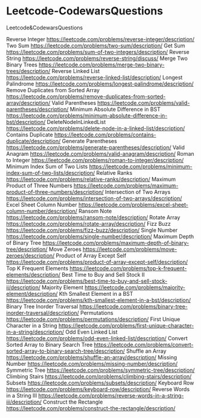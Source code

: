 # Leetcode-CodewarsQuestions
Leetcode&amp;CodewarsQuestions

Reverse Integer            https://leetcode.com/problems/reverse-integer/description/   
Two Sum                    https://leetcode.com/problems/two-sum/description/
Get Sum                    https://leetcode.com/problems/sum-of-two-integers/description/
Reverse String             https://leetcode.com/problems/reverse-string/discuss/
Merge Two Binary Trees     https://leetcode.com/problems/merge-two-binary-trees/description/
Reverse Linked List        https://leetcode.com/problems/reverse-linked-list/description/
Longest Palindrome         https://leetcode.com/problems/longest-palindrome/description/
Remove Duplicates from Sorted Array     https://leetcode.com/problems/remove-duplicates-from-sorted-array/description/
Valid Parentheses          https://leetcode.com/problems/valid-parentheses/description/
Minimum Absolute Difference in BST      https://leetcode.com/problems/minimum-absolute-difference-in-bst/description/
DeleteNodeInLinkedList      https://leetcode.com/problems/delete-node-in-a-linked-list/description/
Contains Duplicate          https://leetcode.com/problems/contains-duplicate/description/
Generate Parentheses        https://leetcode.com/problems/generate-parentheses/description/
Valid Anagram               https://leetcode.com/problems/valid-anagram/description/
Roman to Integer            https://leetcode.com/problems/roman-to-integer/description/
Minimum Index Sum of Two Lists  https://leetcode.com/problems/minimum-index-sum-of-two-lists/description/
Relative Ranks              https://leetcode.com/problems/relative-ranks/description/
Maximum Product of Three Numbers    https://leetcode.com/problems/maximum-product-of-three-numbers/description/
Intersection of Two Arrays  https://leetcode.com/problems/intersection-of-two-arrays/description/
Excel Sheet Column Number   https://leetcode.com/problems/excel-sheet-column-number/description/
Ransom Note                 https://leetcode.com/problems/ransom-note/description/
Rotate Array                https://leetcode.com/problems/rotate-array/description/
Fizz Buzz                   https://leetcode.com/problems/fizz-buzz/description/
Single Number               https://leetcode.com/problems/single-number/description/
Maximum Depth of Binary Tree    https://leetcode.com/problems/maximum-depth-of-binary-tree/description/
Move Zeroes                 https://leetcode.com/problems/move-zeroes/description/
Product of Array Except Self    https://leetcode.com/problems/product-of-array-except-self/description/
Top K Frequent Elements     https://leetcode.com/problems/top-k-frequent-elements/description/
Best Time to Buy and Sell Stock II  https://leetcode.com/problems/best-time-to-buy-and-sell-stock-ii/description/
Majority Element            https://leetcode.com/problems/majority-element/description/ 
Kth Smallest Element in a BST   https://leetcode.com/problems/kth-smallest-element-in-a-bst/description/
Binary Tree Inorder Traversal   https://leetcode.com/problems/binary-tree-inorder-traversal/description/
Permutations                https://leetcode.com/problems/permutations/description/
First Unique Character in a String  https://leetcode.com/problems/first-unique-character-in-a-string/description/
Odd Even Linked List        https://leetcode.com/problems/odd-even-linked-list/description/
Convert Sorted Array to Binary Search Tree  https://leetcode.com/problems/convert-sorted-array-to-binary-search-tree/description/
Shuffle an Array            https://leetcode.com/problems/shuffle-an-array/description/
Missing Number              https://leetcode.com/problems/missing-number/description/
Symmetric Tree              https://leetcode.com/problems/symmetric-tree/description/
Climbing Stairs             https://leetcode.com/problems/climbing-stairs/description/
Subsets                     https://leetcode.com/problems/subsets/description/
Keyboard Row                https://leetcode.com/problems/keyboard-row/description/
Reverse Words in a String III   https://leetcode.com/problems/reverse-words-in-a-string-iii/description/
Construct the Rectangle     https://leetcode.com/problems/construct-the-rectangle/description/